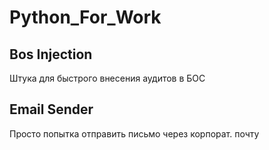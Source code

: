 # Python_For_Work

## Bos Injection

Штука для быстрого внесения аудитов в БОС

## Email Sender

Просто попытка отправить письмо через корпорат. почту
